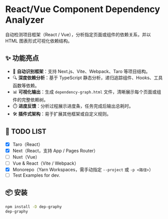 # React/Vue Component Dependency Analyzer

自动检测项目框架（React / Vue），分析指定页面或组件的依赖关系，并以 HTML 图表形式可视化依赖结构。

## ✨ 功能亮点

- 🚀 **自动识别框架**：支持 Next.js、Vite、Webpack、Taro 等项目结构。
- 🔍 **深度依赖分析**：基于 TypeScript 静态分析，递归追踪组件、Hooks、工具函数等依赖。
- 📊 **可视化输出**：生成 `dependency-graph.html` 文件，清晰展示每个页面或组件的完整依赖树。
- ⏱️ **进度反馈**：分析过程展示进度条，任务完成后输出总耗时。
- 🛠️ **插件式架构**：易于扩展其他框架或自定义规则。

## 🧪 TODO LIST

- [x] Taro（React）
- [x] Next（React，支持 App / Pages Router）
- [ ] Nuxt（Vue）
- [ ] Vue & React（Vite / Webpack）
- [x] Monorepo（Yarn Workspaces，需手动指定 `--project` 或 `-p <路径>`）
- [ ] Test Examples for dev.

## 📦 安装

```bash
npm install -D dep-graphy
dep-graphy